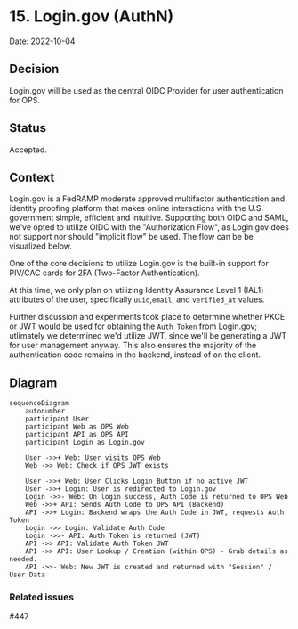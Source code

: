 # 15. Login.gov (AuthN)

Date: 2022-10-04

## Decision

Login.gov will be used as the central OIDC Provider for user authentication for OPS. 

## Status

Accepted.

## Context

Login.gov is a FedRAMP moderate approved multifactor authentication and identity proofing platform that makes online interactions with the U.S. government simple, efficient and intuitive. Supporting both OIDC and SAML, we've opted to utilize OIDC with the "Authorization Flow", as Login.gov does not support nor should "implicit flow" be used. The flow can be be visualized below.

One of the core decisions to utilize Login.gov is the built-in support for PIV/CAC cards for 2FA (Two-Factor Authentication).

At this time, we only plan on utilizing Identity Assurance Level 1 (IAL1) attributes of the user, specifically `uuid`,`email`, and `verified_at` values.

Further discussion and experiments took place to determine whether PKCE or JWT would be used for obtaining the `Auth Token` from Login.gov; utlimately we determined we'd utilize JWT, since we'll be generating a JWT for user management anyway. This also ensures the majority of the authentication code remains in the backend, instead of on the client.

## Diagram

```mermaid
sequenceDiagram
    autonumber
    participant User
    participant Web as OPS Web
    participant API as OPS API
    participant Login as Login.gov

    User ->>+ Web: User visits OPS Web
    Web ->> Web: Check if OPS JWT exists

    User ->>+ Web: User Clicks Login Button if no active JWT
    User ->>+ Login: User is redirected to Login.gov
    Login ->>- Web: On login success, Auth Code is returned to OPS Web
    Web ->>+ API: Sends Auth Code to OPS API (Backend)
    API ->>+ Login: Backend wraps the Auth Code in JWT, requests Auth Token
    Login ->> Login: Validate Auth Code
    Login ->>- API: Auth Token is returned (JWT)
    API ->> API: Validate Auth Token JWT
    API ->> API: User Lookup / Creation (within OPS) - Grab details as needed.
    API ->>- Web: New JWT is created and returned with "Session" / User Data
```

### Related issues

#447
